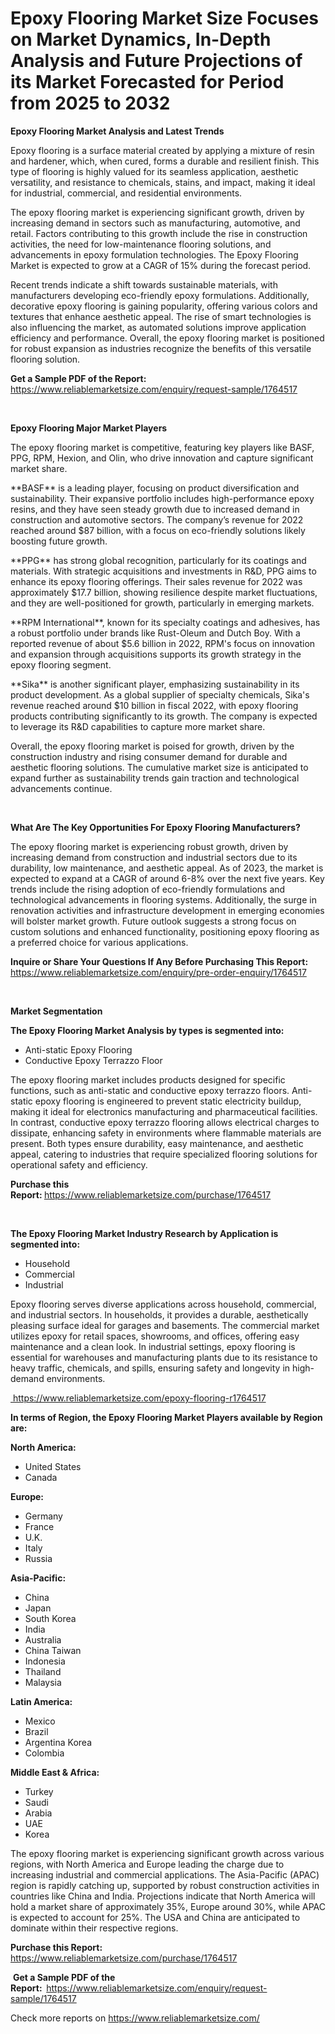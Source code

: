 <p><h1>Epoxy Flooring Market Size Focuses on Market Dynamics, In-Depth Analysis and Future Projections of its Market Forecasted for Period from 2025 to 2032</h1></p><p><strong>Epoxy Flooring Market Analysis and Latest Trends</strong></p>
<p><p>Epoxy flooring is a surface material created by applying a mixture of resin and hardener, which, when cured, forms a durable and resilient finish. This type of flooring is highly valued for its seamless application, aesthetic versatility, and resistance to chemicals, stains, and impact, making it ideal for industrial, commercial, and residential environments.</p><p>The epoxy flooring market is experiencing significant growth, driven by increasing demand in sectors such as manufacturing, automotive, and retail. Factors contributing to this growth include the rise in construction activities, the need for low-maintenance flooring solutions, and advancements in epoxy formulation technologies. The Epoxy Flooring Market is expected to grow at a CAGR of 15% during the forecast period.</p><p>Recent trends indicate a shift towards sustainable materials, with manufacturers developing eco-friendly epoxy formulations. Additionally, decorative epoxy flooring is gaining popularity, offering various colors and textures that enhance aesthetic appeal. The rise of smart technologies is also influencing the market, as automated solutions improve application efficiency and performance. Overall, the epoxy flooring market is positioned for robust expansion as industries recognize the benefits of this versatile flooring solution.</p></p>
<p><strong>Get a Sample PDF of the Report:&nbsp;</strong> <a href="https://www.reliablemarketsize.com/enquiry/request-sample/1764517?utm_campaign=1845&utm_medium=2&utm_source=Github&utm_content=ia&utm_term=30012025&utm_id=epoxy-flooring">https://www.reliablemarketsize.com/enquiry/request-sample/1764517</a></p>
<p>&nbsp;</p>
<p><strong>Epoxy Flooring Major Market Players</strong></p>
<p><p>The epoxy flooring market is competitive, featuring key players like BASF, PPG, RPM, Hexion, and Olin, who drive innovation and capture significant market share. </p><p>**BASF** is a leading player, focusing on product diversification and sustainability. Their expansive portfolio includes high-performance epoxy resins, and they have seen steady growth due to increased demand in construction and automotive sectors. The company’s revenue for 2022 reached around $87 billion, with a focus on eco-friendly solutions likely boosting future growth.</p><p>**PPG** has strong global recognition, particularly for its coatings and materials. With strategic acquisitions and investments in R&D, PPG aims to enhance its epoxy flooring offerings. Their sales revenue for 2022 was approximately $17.7 billion, showing resilience despite market fluctuations, and they are well-positioned for growth, particularly in emerging markets.</p><p>**RPM International**, known for its specialty coatings and adhesives, has a robust portfolio under brands like Rust-Oleum and Dutch Boy. With a reported revenue of about $5.6 billion in 2022, RPM's focus on innovation and expansion through acquisitions supports its growth strategy in the epoxy flooring segment.</p><p>**Sika** is another significant player, emphasizing sustainability in its product development. As a global supplier of specialty chemicals, Sika's revenue reached around $10 billion in fiscal 2022, with epoxy flooring products contributing significantly to its growth. The company is expected to leverage its R&D capabilities to capture more market share.</p><p>Overall, the epoxy flooring market is poised for growth, driven by the construction industry and rising consumer demand for durable and aesthetic flooring solutions. The cumulative market size is anticipated to expand further as sustainability trends gain traction and technological advancements continue.</p></p>
<p>&nbsp;</p>
<p><strong>What Are The Key Opportunities For Epoxy Flooring Manufacturers?</strong></p>
<p><p>The epoxy flooring market is experiencing robust growth, driven by increasing demand from construction and industrial sectors due to its durability, low maintenance, and aesthetic appeal. As of 2023, the market is expected to expand at a CAGR of around 6-8% over the next five years. Key trends include the rising adoption of eco-friendly formulations and technological advancements in flooring systems. Additionally, the surge in renovation activities and infrastructure development in emerging economies will bolster market growth. Future outlook suggests a strong focus on custom solutions and enhanced functionality, positioning epoxy flooring as a preferred choice for various applications.</p></p>
<p><strong>Inquire or Share Your Questions If Any Before Purchasing This Report:</strong> <a href="https://www.reliablemarketsize.com/enquiry/pre-order-enquiry/1764517?utm_campaign=1845&utm_medium=2&utm_source=Github&utm_content=ia&utm_term=30012025&utm_id=epoxy-flooring">https://www.reliablemarketsize.com/enquiry/pre-order-enquiry/1764517</a></p>
<p>&nbsp;</p>
<p><strong>Market Segmentation</strong></p>
<p><strong>The Epoxy Flooring Market Analysis by types is segmented into:</strong></p>
<p><ul><li>Anti-static Epoxy Flooring</li><li>Conductive Epoxy Terrazzo Floor</li></ul></p>
<p><p>The epoxy flooring market includes products designed for specific functions, such as anti-static and conductive epoxy terrazzo floors. Anti-static epoxy flooring is engineered to prevent static electricity buildup, making it ideal for electronics manufacturing and pharmaceutical facilities. In contrast, conductive epoxy terrazzo flooring allows electrical charges to dissipate, enhancing safety in environments where flammable materials are present. Both types ensure durability, easy maintenance, and aesthetic appeal, catering to industries that require specialized flooring solutions for operational safety and efficiency.</p></p>
<p><strong>Purchase this Report:&nbsp;</strong><a href="https://www.reliablemarketsize.com/purchase/1764517?utm_campaign=1845&utm_medium=2&utm_source=Github&utm_content=ia&utm_term=30012025&utm_id=epoxy-flooring">https://www.reliablemarketsize.com/purchase/1764517</a></p>
<p>&nbsp;</p>
<p><strong>The Epoxy Flooring Market Industry Research by Application is segmented into:</strong></p>
<p><ul><li>Household</li><li>Commercial</li><li>Industrial</li></ul></p>
<p><p>Epoxy flooring serves diverse applications across household, commercial, and industrial sectors. In households, it provides a durable, aesthetically pleasing surface ideal for garages and basements. The commercial market utilizes epoxy for retail spaces, showrooms, and offices, offering easy maintenance and a clean look. In industrial settings, epoxy flooring is essential for warehouses and manufacturing plants due to its resistance to heavy traffic, chemicals, and spills, ensuring safety and longevity in high-demand environments.</p></p>
<p><a href="https://www.reliablemarketsize.com/epoxy-flooring-r1764517?utm_campaign=1845&utm_medium=2&utm_source=Github&utm_content=ia&utm_term=30012025&utm_id=epoxy-flooring">&nbsp;https://www.reliablemarketsize.com/epoxy-flooring-r1764517</a></p>
<p><strong>In terms of Region, the Epoxy Flooring Market Players available by Region are:</strong></p>
<p>
    <p> <strong> North America: </strong>
        <ul>
            <li>United States</li>
            <li>Canada</li>
        </ul>
        </p> 
    <p> <strong> Europe: </strong>
        <ul>
            <li>Germany</li>
            <li>France</li>
            <li>U.K.</li>
            <li>Italy</li>
            <li>Russia</li>
        </ul>
        </p> 
    <p> <strong> Asia-Pacific: </strong>
        <ul>
            <li>China</li>
            <li>Japan</li>
            <li>South Korea</li>
            <li>India</li>
            <li>Australia</li>
            <li>China Taiwan</li>
            <li>Indonesia</li>
            <li>Thailand</li>
            <li>Malaysia</li>
        </ul>
        </p> 
    <p> <strong> Latin America: </strong>
        <ul>
            <li>Mexico</li>
            <li>Brazil</li>
            <li>Argentina Korea</li>
            <li>Colombia</li>
        </ul>
        </p> 
    <p> <strong> Middle East & Africa: </strong>
        <ul>
            <li>Turkey</li>
            <li>Saudi</li>
            <li>Arabia</li>
            <li>UAE</li>
            <li>Korea</li>
        </ul>
    </p>
    </p>
<p><p>The epoxy flooring market is experiencing significant growth across various regions, with North America and Europe leading the charge due to increasing industrial and commercial applications. The Asia-Pacific (APAC) region is rapidly catching up, supported by robust construction activities in countries like China and India. Projections indicate that North America will hold a market share of approximately 35%, Europe around 30%, while APAC is expected to account for 25%. The USA and China are anticipated to dominate within their respective regions.</p></p>
<p><strong>Purchase this Report: </strong><a href="https://www.reliablemarketsize.com/purchase/1764517?utm_campaign=1845&utm_medium=2&utm_source=Github&utm_content=ia&utm_term=30012025&utm_id=epoxy-flooring">https://www.reliablemarketsize.com/purchase/1764517</a></p>
<p>&nbsp;<strong>Get a Sample PDF of the Report:&nbsp;&nbsp;</strong><a href="https://www.reliablemarketsize.com/enquiry/request-sample/1764517?utm_campaign=1845&utm_medium=2&utm_source=Github&utm_content=ia&utm_term=30012025&utm_id=epoxy-flooring">https://www.reliablemarketsize.com/enquiry/request-sample/1764517</a></p>
<p><strong></strong></p>
<p>Check more reports on <a href="https://www.reliablemarketsize.com/?utm_campaign=1845&utm_medium=2&utm_source=Github&utm_content=ia&utm_term=30012025&utm_id=epoxy-flooring">https://www.reliablemarketsize.com/</a></p>